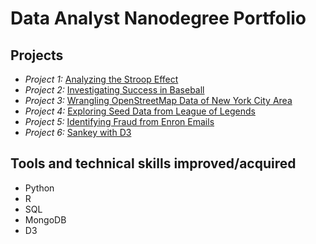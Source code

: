 # Data Analyst Nanodegree Portfolio

## Projects

* *Project 1:* [Analyzing the Stroop Effect](https://github.com/uipo78/data-analyst-nanodegree/tree/master/P1)
* *Project 2:* [Investigating Success in Baseball](https://github.com/uipo78/data-analyst-nanodegree/tree/master/P2)
* *Project 3:* [Wrangling OpenStreetMap Data of New York City Area](https://github.com/uipo78/data-analyst-nanodegree/tree/master/P3)
* *Project 4:* [Exploring Seed Data from League of Legends](https://github.com/uipo78/data-analyst-nanodegree/tree/master/P4)
* *Project 5:* [Identifying Fraud from Enron Emails](https://github.com/uipo78/data-analyst-nanodegree/tree/master/P5)
* *Project 6:* [Sankey with D3](https://github.com/uipo78/data-analyst-nanodegree/tree/master/P6)

## Tools and technical skills improved/acquired
* Python
* R
* SQL
* MongoDB
* D3
